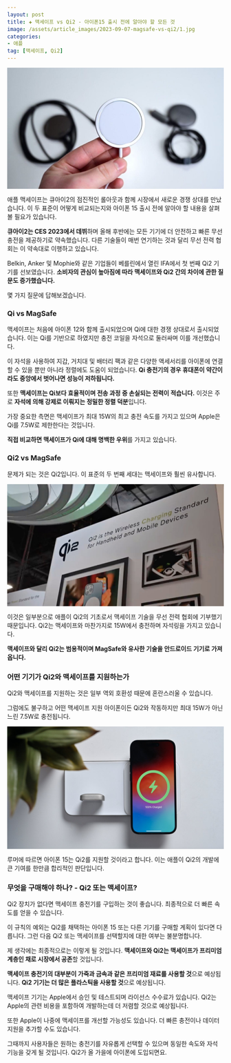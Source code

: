 ```yaml
---
layout: post  
title: ✚ 맥세이프 vs Qi2 - 아이폰15 출시 전에 알아야 할 모든 것
image: /assets/article_images/2023-09-07-magsafe-vs-qi2/1.jpg
categories:
- 애플
tag: [맥세이프, Qi2]
---
```


<div class="markdown-image">
<img src="/assets/article_images/2023-09-07-magsafe-vs-qi2/1.jpg" alt="" align="middle"/> </div>

<p class="drop-korean">
애플 맥세이프는 큐아이2의 점진적인 롤아웃과 함께 시장에서 새로운 경쟁 상대를 만났습니다. 이 두 표준이 어떻게 비교되는지와 아이폰 15 출시 전에 알아야 할 내용을 살펴볼 필요가 있습니다.
</p>

**큐아이2는 CES 2023에서 데뷔**하며 올해 후반에는 모든 기기에 더 안전하고 빠른 무선 충전을 제공하기로 약속했습니다. 다른 기술들이 매번 연기하는 것과 달리 무선 전력 협회는 이 약속대로 이행하고 있습니다.

Belkin, Anker 및 Mophie와 같은 기업들이 베를린에서 열린 IFA에서 첫 번째 Qi2 기기를 선보였습니다. **소비자의 관심이 높아짐에 따라 맥세이프와 Qi2 간의 차이에 관한 질문도 증가했습니다.**

 몇 가지 질문에 답해보겠습니다.
 
### Qi vs MagSafe

맥세이프는 처음에 아이폰 12와 함께 출시되었으며 Qi에 대한 경쟁 상대로서 출시되었습니다. 이는 Qi를 기반으로 하였지만 충전 코일을 자석으로 둘러싸며 이를 개선했습니다.

이 자석을 사용하여 지갑, 거치대 및 배터리 팩과 같은 다양한 액세서리를 아이폰에 연결할 수 있을 뿐만 아니라 정렬에도 도움이 되었습니다. **Qi 충전기의 경우 휴대폰이 약간이라도 중앙에서 벗어나면 성능이 저하됩니다.**

또한 **맥세이프는 Qi보다 효율적이며 전송 과정 중 손실되는 전력이 적습니다.** 이것은 주로 **자석에 의해 강제로 이뤄지는 정밀한 정렬 덕분**입니다.

가장 중요한 측면은 맥세이프가 최대 15W의 최고 충전 속도를 가지고 있으며 Apple은 Qi를 7.5W로 제한한다는 것입니다.

**직접 비교하면 맥세이프가 Qi에 대해 명백한 우위**를 가지고 있습니다.

### Qi2 vs MagSafe
문제가 되는 것은 Qi2입니다. 이 표준의 두 번째 세대는 맥세이프와 훨씬 유사합니다.

<div class="markdown-image">
<img src="/assets/article_images/2023-09-07-magsafe-vs-qi2/2.jpg" alt="" align="middle"/> </div>

이것은 일부분으로 애플이 Qi2의 기초로서 맥세이프 기술을 무선 전력 협회에 기부했기 때문입니다. Qi2는 맥세이프와 마찬가지로 15W에서 충전하며 자석링을 가지고 있습니다.

**맥세이프와 달리 Qi2는 범용적이며 MagSafe와 유사한 기술을 안드로이드 기기로 가져옵니다.**

### 어떤 기기가 Qi2와 맥세이프를 지원하는가

Qi2와 맥세이프를 지원하는 것은 일부 역외 호환성 때문에 혼란스러울 수 있습니다.

그럼에도 불구하고 어떤 맥세이프 지원 아이폰이든 Qi2와 작동하지만 최대 15W가 아닌 느린 7.5W로 충전됩니다.

<div class="markdown-image">
<img src="/assets/article_images/2023-09-07-magsafe-vs-qi2/3.jpg" alt="" align="middle"/> </div>

루머에 따르면 아이폰 15는 Qi2를 지원할 것이라고 합니다. 이는 애플이 Qi2의 개발에 큰 기여를 한만큼 합리적인 판단입니다.

### 무엇을 구매해야 하나? - Qi2 또는 맥세이프?

Qi2 장치가 없다면 맥세이프 충전기를 구입하는 것이 좋습니다. 최종적으로 더 빠른 속도를 얻을 수 있습니다.

이 규칙의 예외는 Qi2를 채택하는 아이폰 15 또는 다른 기기를 구매할 계획이 있다면 다릅니다. 그런 다음 Qi2 또는 맥세이프를 선택할지에 대한 여부는 불분명합니다.

제 생각에는 최종적으로는 이렇게 될 것입니다. **맥세이프와 Qi2는 맥세이프가 프리미엄 계층인 채로 시장에서 공존**할 것입니다.

**맥세이프 충전기의 대부분이 가죽과 금속과 같은 프리미엄 재료를 사용할 것**으로 예상됩니다. **Qi2 기기는 더 많은 플라스틱을 사용할 것**으로 예상됩니다.

맥세이프 기기는 Apple에서 승인 및 테스트되며 라이선스 수수료가 있습니다. Qi2는 Apple의 관련 비용을 포함하여 개발하는데 더 저렴할 것으로 예상됩니다.

또한 Apple이 나중에 맥세이프를 개선할 가능성도 있습니다. 더 빠른 충전이나 데이터 지원을 추가할 수도 있습니다.

그때까지 사용자들은 원하는 충전기를 자유롭게 선택할 수 있으며 동일한 속도와 자석 기능을 갖게 될 것입니다. Qi2가 올 가을에 아이폰에 도입되면요.